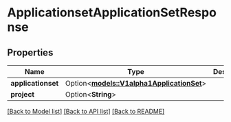 # ApplicationsetApplicationSetResponse

## Properties

Name | Type | Description | Notes
------------ | ------------- | ------------- | -------------
**applicationset** | Option<[**models::V1alpha1ApplicationSet**](v1alpha1ApplicationSet.md)> |  | [optional]
**project** | Option<**String**> |  | [optional]

[[Back to Model list]](../README.md#documentation-for-models) [[Back to API list]](../README.md#documentation-for-api-endpoints) [[Back to README]](../README.md)



